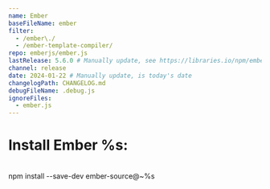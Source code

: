 ```yaml
---
name: Ember
baseFileName: ember
filter:
  - /ember\./
  - /ember-template-compiler/
repo: emberjs/ember.js
lastRelease: 5.6.0 # Manually update, see https://libraries.io/npm/ember-source throughout
channel: release
date: 2024-01-22 # Manually update, is today's date
changelogPath: CHANGELOG.md
debugFileName: .debug.js
ignoreFiles:
  - ember.js
---
```


# Install Ember %s:

<br>
npm install --save-dev ember-source@~%s
